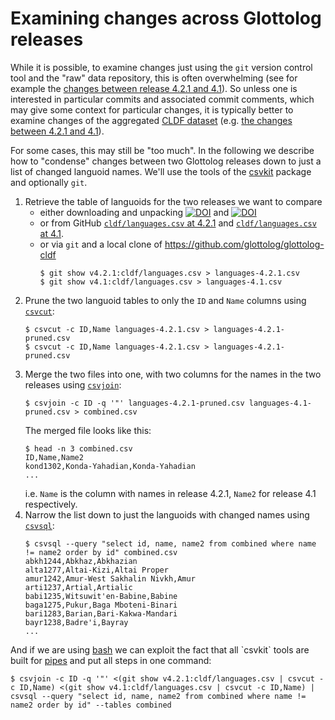 # Examining changes across Glottolog releases

While it is possible, to examine changes just using the `git` version control tool and the "raw" data repository,
this is often overwhelming (see for example the [changes between release 4.2.1 and 4.1](https://github.com/glottolog/glottolog/compare/v4.1...v4.2.1)).
So unless one is interested in particular commits and associated commit comments, which may give some context for particular changes,
it is typically better to examine changes of the aggregated [CLDF dataset](https://github.com/glottolog/glottolog-cldf) 
(e.g. [the changes between 4.2.1 and 4.1](https://github.com/glottolog/glottolog-cldf/compare/v4.1...v4.2.1)).

For some cases, this may still be "too much". In the following we describe how to "condense" changes between two
Glottolog releases down to just a list of changed languoid names. We'll use the tools of the 
[csvkit](https://csvkit.readthedocs.io/en/1.0.2/index.html) package and optionally `git`.

1. Retrieve the table of languoids for the two releases we want to compare
   - either downloading and unpacking [![DOI](https://zenodo.org/badge/DOI/10.5281/zenodo.3754594.svg)](https://doi.org/10.5281/zenodo.3754594)
     and [![DOI](https://zenodo.org/badge/DOI/10.5281/zenodo.3554966.svg)](https://doi.org/10.5281/zenodo.3554966)
   - or from GitHub [`cldf/languages.csv` at 4.2.1](https://github.com/glottolog/glottolog-cldf/blob/v4.2.1/cldf/languages.csv) and 
     [`cldf/languages.csv` at 4.1](https://github.com/glottolog/glottolog-cldf/blob/v4.1/cldf/languages.csv).
   - or via `git` and a local clone of https://github.com/glottolog/glottolog-cldf
     ```shell script
     $ git show v4.2.1:cldf/languages.csv > languages-4.2.1.csv
     $ git show v4.1:cldf/languages.csv > languages-4.1.csv
     ```
2. Prune the two languoid tables to only the `ID` and `Name` columns using [`csvcut`](https://csvkit.readthedocs.io/en/1.0.2/scripts/csvcut.html):
   ```
   $ csvcut -c ID,Name languages-4.2.1.csv > languages-4.2.1-pruned.csv
   $ csvcut -c ID,Name languages-4.2.1.csv > languages-4.2.1-pruned.csv
   ```
3. Merge the two files into one, with two columns for the names in the two releases using [`csvjoin`](https://csvkit.readthedocs.io/en/1.0.2/scripts/csvjoin.html):
   ```
   $ csvjoin -c ID -q '"' languages-4.2.1-pruned.csv languages-4.1-pruned.csv > combined.csv
   ```
   The merged file looks like this:
   ```
   $ head -n 3 combined.csv 
   ID,Name,Name2
   kond1302,Konda-Yahadian,Konda-Yahadian
   ...
   ```
   i.e. `Name` is the column with names in release 4.2.1, `Name2` for release 4.1 respectively.
4. Narrow the list down to just the languoids with changed names using [`csvsql`](https://csvkit.readthedocs.io/en/1.0.2/scripts/csvsql.html):
   ```
   $ csvsql --query "select id, name, name2 from combined where name != name2 order by id" combined.csv 
   abkh1244,Abkhaz,Abkhazian
   alta1277,Altai-Kizi,Altai Proper
   amur1242,Amur-West Sakhalin Nivkh,Amur
   arti1237,Artial,Artialic
   babi1235,Witsuwit'en-Babine,Babine
   baga1275,Pukur,Baga Mboteni-Binari
   bari1283,Barian,Bari-Kakwa-Mandari
   bayr1238,Badre'i,Bayray
   ...
   ```

And if we are using [bash](https://en.wikipedia.org/wiki/Bash_(Unix_shell)) we can exploit the fact that all
`csvkit` tools are built for [pipes](https://swcarpentry.github.io/shell-novice/04-pipefilter/index.html) and
put all steps in one command:
```
$ csvjoin -c ID -q '"' <(git show v4.2.1:cldf/languages.csv | csvcut -c ID,Name) <(git show v4.1:cldf/languages.csv | csvcut -c ID,Name) | csvsql --query "select id, name, name2 from combined where name != name2 order by id" --tables combined
```
